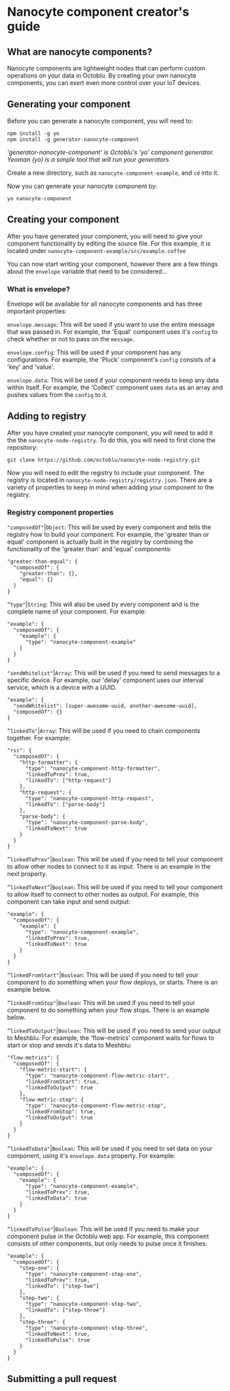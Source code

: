 # Nanocyte component creator's guide

## What are nanocyte components?
Nanocyte components are lightweight nodes that can perform custom operations on your data in Octoblu. By creating your own nanocyte components, you can exert even more control over your IoT devices.

## Generating your component
Before you can generate a nanocyte component, you will need to:
```
npm install -g yo
npm install -g generator-nanocyte-component
```
_'generator-nanocyte-component' is Octoblu's 'yo' component generator. Yeoman (yo) is a simple tool that will run your generators._

Create a new directory, such as `nanocyte-component-example`, and `cd` into it.

Now you can generate your nanocyte component by:
```
yo nanocyte-component
```

## Creating your component
After you have generated your component, you will need to give your component functionality by editing the source file. For this example, it is located under `nanocyte-component-example/src/example.coffee`

You can now start writing your component, however there are a few things about the `envelope` variable that need to be considered...

### What is envelope?
Envelope will be available for all nanocyte components and has three important properties:

`envelope.message`: This will be used if you want to use the entire message that was passed in. For example, the 'Equal' component uses it's `config` to check whether or not to pass on the `message`.

`envelope.config`: This will be used if your component has any configurations. For example, the 'Pluck' component's `config` consists of a 'key' and 'value'.

`envelope.data`: This will be used if your component needs to keep any data within itself. For example, the 'Collect' component uses `data` as an array and pushes values from the `config` to it.

## Adding to registry
After you have created your nanocyte component, you will need to add it the the `nanocyte-node-registry`. To do this, you will need to first clone the repository:
```
git clone https://github.com/octoblu/nanocyte-node-registry.git
```
Now you will need to edit the registry to include your component. The registry is located in `nanocyte-node-registry/registry.json`. There are a variety of properties to keep in mind when adding your component to the registry.

### Registry component properties
`"composedOf"`|`Object`: This will be used by every component and tells the registry how to build your component. For example, the 'greater than or equal' component is actually built in the registry by combining the functionality of the 'greater than' and 'equal' components:
```
"greater-than-equal": {
  "composedOf": {
    "greater-than": {},
    "equal": {}
  }
}
```

`”type"`|`String`: This will also be used by every component and is the complete name of your component. For example:
```
"example": {
  "composedOf": {
    "example": {
      "type": "nanocyte-component-example"
    }
  }
}
```

`"sendWhitelist"`|`Array`: This will be used if you need to send messages to a specific device. For example, our 'delay' component uses our interval service, which is a device with a UUID.
```
"example": {
  "sendWhitelist": [super-awesome-uuid, another-awesome-uuid],
  "composedOf": {}
}
```

`”linkedTo"`|`Array`: This will be used if you need to chain components together. For example:
```
"rss": {
  "composedOf": {
    "http-formatter": {
      "type": "nanocyte-component-http-formatter",
      "linkedToPrev": true,
      "linkedTo": ["http-request"]
    },
    "http-request": {
      "type": "nanocyte-component-http-request",
      "linkedTo": ["parse-body"]
    },
    "parse-body": {
      "type": "nanocyte-component-parse-body",
      "linkedToNext": true
    }
  }
}
```

`”linkedToPrev"`|`Boolean`: This will be used if you need to tell your component to allow other nodes to connect to it as input. There is an example in the next property.

`”linkedToNext”`|`Boolean`: This will be used if you need to tell your component to allow itself to connect to other nodes as output. For example, this component can take input and send output:
```
"example": {
  "composedOf": {
    "example": {
      "type": "nanocyte-component-example",
      "linkedToPrev": true,
      "linkedToNext": true
    }
  }
}
```

`”linkedFromStart"`|`Boolean`: This will be used if you need to tell your component to do something when your flow deploys, or starts. There is an example below.

`”linkedFromStop"`|`Boolean`: This will be used if you need to tell your component to do something when your flow stops. There is an example below.

`”linkedToOutput"`|`Boolean`: This will be used if you need to send your output to Meshblu. For example, the 'flow-metrics' component waits for flows to start or stop and sends it's data to Meshblu:
```
"flow-metrics": {
  "composedOf": {
    "flow-metric-start": {
      "type": "nanocyte-component-flow-metric-start",
      "linkedFromStart": true,
      "linkedToOutput": true
    },
    "flow-metric-stop": {
      "type": "nanocyte-component-flow-metric-stop",
      "linkedFromStop": true,
      "linkedToOutput": true
    }
  }
}
```

`”linkedToData"`|`Boolean`: This will be used if you need to set data on your component, using it's `envelope.data` property. For example:
```
"example": {
  "composedOf": {
    "example": {
      "type": "nanocyte-component-example",
      "linkedToPrev": true,
      "linkedToData": true
    }
  }
}
```

`”linkedToPulse"`|`Boolean`: This will be used if you need to make your component pulse in the Octoblu web app. For example, this component consists of other components, but only needs to pulse once it finishes:
```
"example": {
  "composedOf": {
    "step-one": {
      "type": "nanocyte-component-step-one",
      "linkedToPrev": true,
      "linkedTo": ["step-two"]
    },
    "step-two": {
      "type": "nanocyte-component-step-two",
      "linkedTo": ["step-three"]
    },
    "step-three": {
      "type": "nanocyte-component-step-three",
      "linkedToNext": true,
      "linkedToPulse": true
    }
  }
}
```

## Submitting a pull request
